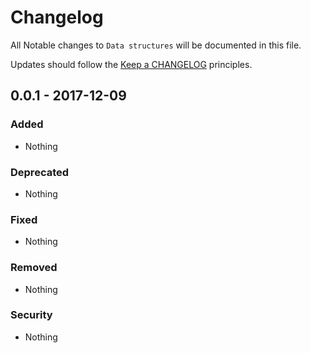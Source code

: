 # Changelog

All Notable changes to `Data structures` will be documented in this file.

Updates should follow the [Keep a CHANGELOG](http://keepachangelog.com/) principles.

## 0.0.1 - 2017-12-09

### Added
- Nothing

### Deprecated
- Nothing

### Fixed
- Nothing

### Removed
- Nothing

### Security
- Nothing
